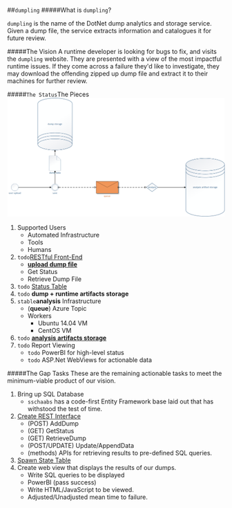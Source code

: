 ##`dumpling`
#####What is `dumpling`?

`dumpling` is the name of the DotNet dump analytics and storage service. Given a dump file, the service extracts information and catalogues it for future review.

#####The Vision
A runtime developer is looking for bugs to fix, and visits the `dumpling` website. They are presented with a view of the most impactful runtime issues. If they come across a failure they'd like to investigate, they may download the offending zipped up dump file and extract it to their machines for further review.


#####`The Status`The Pieces
![For Context](images/drawing1.png)

1. Supported Users
   - Automated Infrastructure
   - Tools
   - Humans
2. `todo`[RESTful Front-End](rest.md)
   - [**upload dump file**](state-and-storage.md)
   - Get Status
   - Retrieve Dump File
3. `todo` [Status Table](state-and-storage.md)
4. `todo` **dump + runtime artifacts storage**
5. `stable`**analysis** Infrastructure
	- (**queue**) Azure Topic
	- Workers
		- Ubuntu 14.04 VM
		- CentOS VM
6. `todo` [**analysis artifacts storage**](state-and-storage.md)
7. `todo` Report Viewing
   - `todo` PowerBI for high-level status
   - `todo` ASP.Net WebViews for actionable data

#####The Gap Tasks
These are the remaining actionable tasks to meet the minimum-viable product of our vision.

1. Bring up SQL Database
    - `sschaabs` has a code-first Entity Framework base laid out that has withstood the test of time.
2. [Create REST Interface](rest.md)
	- (POST) AddDump
	- (GET) GetStatus
	- (GET) RetrieveDump
	- (POST/UPDATE) Update/AppendData
	- (methods) APIs for retrieving results to pre-defined SQL queries.
3. [Spawn State Table](state-and-storage.md)
4. Create web view that displays the results of our dumps.
	- Write SQL queries to be displayed
	- PowerBI (pass success)
	- Write HTML/JavaScript to be viewed.
	- Adjusted/Unadjusted mean time to failure.
 
